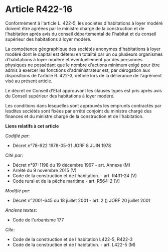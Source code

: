 # Article R422-16

Conformément à l'article L. 422-5, les sociétés d'habitations à loyer modéré doivent être agréées par le ministre chargé de
la construction et de l'habitation après avis du conseil départemental de l'habitat et du conseil supérieur des habitations à
loyer modéré.

La compétence géographique des sociétés anonymes d'habitations à loyer modéré dont le capital est détenu en totalité par un
ou plusieurs organismes d'habitations à loyer modéré et éventuellement par des personnes physiques ne possédant que le nombre
d'actions minimum exigé pour être admis à exercer les fonctions d'administrateur est, par dérogation aux dispositions de
l'article R. 422-3, définie lors de la délivrance de l'agrément visé au présent article.

Le décret en Conseil d'Etat approuvant les clauses types est pris après avis du Conseil supérieur des habitations à loyer
modéré.

Les conditions dans lesquelles sont approuvés les emprunts contractés par lesdites sociétés sont fixées par arrêté conjoint
du ministre chargé des finances et du ministre chargé de la construction et de l'habitation.

**Liens relatifs à cet article**

_Codifié par_:

  - Décret n°78-622 1978-05-31 JORF 8 JUIN 1978

_Cité par_:

  - Décret n°97-1198 du 19 décembre 1997 - art. Annexe (M)
  - Arrêté du 9 novembre 2015 (V)
  - Code de la construction et de l'habitation. - art. R431-24 (V)
  - Code rural et de la pêche maritime - art. R564-2 (V)

_Modifié par_:

  - Décret n°2001-645 du 18 juillet 2001 - art. 2 () JORF 20 juillet 2001

_Anciens textes_:

  - Code de l'urbanisme 177

_Cite_:

  - Code de la construction et de l'habitation L422-5, R422-3
  - Code de la construction et de l'habitation. - art. L422-5 (M)
